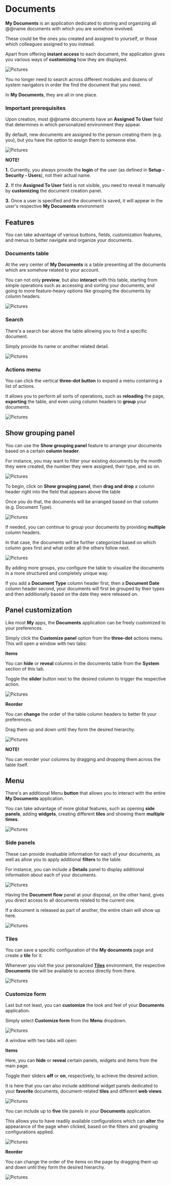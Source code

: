 # Documents

**My Documents** is an application dedicated to storing and organizing all @@name documents with which you are somehow involved.

These could be the ones you created and assigned to yourself, or those which colleagues assigned to you instead.

Apart from offering **instant access** to each document, the application gives you various ways of **customizing** how they are displayed.

![Pictures](pictures/Documents_navigation_07_02.png)

You no longer need to search across different modules and dozens of system navigators in order the find the document that you need.

In **My Documents**, they are all in one place.

### Important prerequisites

Upon creation, most @@name documents have an **Assigned To User** field that determines in which personalized environment they appear.

By default, new documents are assigned to the person creating them (e.g. you), but you have the option to assign them to someone else.

![Pictures](pictures/assignedtouser.png)

**NOTE!** 

**1.** Currently, you always provide the **login** of the user (as defined in **Setup - Security - Users**), not their actual name.

**2.** If the **Assigned To User** field is not visible, you need to reveal it manually by **customizing** the document creation panel.

**3.** Once a user is specified and the document is saved, it will appear in the user's respective **My Documents** environment

## Features

You can take advantage of various buttons, fields, customization features, and menus to better navigate and organize your documents.

### Documents table

At the very center of **My Documents** is a table presenting all the documents which are somehow related to your account.

You can not only **preview**, but also **interact** with this table, starting from simple operations such as accessing and sorting your documents, and going to more feature-heavy options like grouping the documents by column headers.

![Pictures](pictures/Documents_documents_selected_07_02.png)

### Search

There's a search bar above the table allowing you to find a specific document.

Simply provide its name or another related detail.

![Pictures](pictures/Documents_search_07_02.png)

### Actions menu

You can click the vertical **three-dot button** to expand a menu containing a list of actions.

It allows you to perform all sorts of operations, such as **reloading** the page, **exporting** the table, and even using column headers to **group** your documents.

![Pictures](pictures/Documents_panel_menu_07_02.png)

## Show grouping panel

You can use the **Show grouping panel** feature to arrange your documents based on a certain **column header**.

For instance, you may want to filter your existing documents by the month they were created, the number they were assigned, their type, and so on.

![Pictures](pictures/Documents_grouping_panel_Drag_07_02.png)

To begin, click on **Show grouping panel**, then **drag and drop** a column header right into the field that appears above the table

Once you do that, the documents will be arranged based on that column (e.g. Document Type). 

![Pictures](pictures/Documents_grouping_panel_type_07_02.png)

If needed, you can continue to group your documents by providing **multiple** column headers.

In that case, the documents will be further categorized based on which column goes first and what order all the others follow next.

![Pictures](pictures/Documents_grouping_panel_multiple_07_02.png)

By adding more groups, you configure the table to visualize the documents in a more structured and completely unique way.

If you add a **Document Type** column header first, then a **Document Date** column header second, your documents will first be grouped by their types and then additionally based on the date they were released on.

## Panel customization

Like most **My** apps, the **Documents** application can be freely customized to your preferences. 

Simply click the **Customize panel** option from the **three-dot** actions menu. This will open a window with two tabs: 

**Items**

You can **hide** or **reveal** columns in the documents table from the **System** section of this tab. 

Toggle the **slider** button next to the desired column to trigger the respective action.

![Pictures](pictures/Documents_customize_system_07_02.png)
  
**Reorder**

You can **change** the order of the table column headers to better fit your preferences.

Drag them up and down until they form the desired hierarchy.

![Pictures](pictures/Documents_Customize_panel_Reorder_07_02.png)

**NOTE!** 

You can reorder your columns by dragging and dropping them across the table itself.

## Menu

There's an additional Menu **button** that allows you to interact with the entire **My Documents** application.

You can take advantage of more global features, such as opening **side panels**, adding **widgets**, creating different **tiles** and showing them **multiple times**.

![Pictures](pictures/Documents_menu_07_02.png)

### Side panels

These can provide invaluable information for each of your documents, as well as allow you to apply additional **filters** to the table.

For instance, you can include a **Details** panel to display additional information about each of your documents.

![Pictures](pictures/Documents_details_07_02.png)

Having the **Document flow** panel at your disposal, on the other hand, gives you direct access to all documents related to the current one.

If a document is released as part of another, the entire chain will show up here.

![Pictures](pictures/Documents_document_flow_07_02.png)

### Tiles

You can save a specific configuration of the **My documents** page and create a **tile** for it.

Whenever you visit the your personalized **[Tiles](https://docs.erp.net/webclient/introduction/my-apps/tiles.html)** environment, the respective **Documents** tile will be available to access directly from there.

![Pictures](pictures/Documents_widgets_07_02.png)

### Customize form

Last but not least, you can **customize** the look and feel of your **Documents** application.

Simply select **Customize form** from the **Menu** dropdown.

![Pictures](pictures/Documents_menu_customize_form_07_02.png)

A window with two tabs will open:

**Items**

Here, you can **hide** or **reveal** certain panels, widgets and items from the main page.

Toggle their sliders **off** or **on**, respectively, to achieve the desired action.
    
It is here that you can also include additional widget panels dedicated to your **favorite** documents, document-related **tiles** and different **web views**.
    
![Pictures](pictures/Documents_add_widgets_07_02.png)
    
You can include up to **five** tile panels in your **Documents** application.

This allows you to have readily available configurations which can **alter** the appearance of the page when clicked, based on the filters and grouping configurations applied.

![Pictures](pictures/Documents_show_multiple_times_07_02.png)
    
**Reorder**

You can change the order of the items on the page by dragging them up and down until they form the desired hierarchy.

![Pictures](pictures/Documents_menu_reorder_07_02.png)
